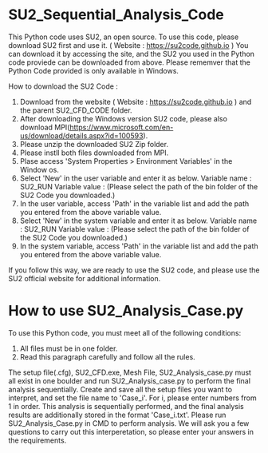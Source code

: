 # SU2_Sequential_Analysis_Code

This Python code uses SU2, an open source. To use this code, please download SU2 first and use it. ( Website : https://su2code.github.io ) You can download it by accessing the site, and the SU2 you used in the Python code proviede can be downloaded from above. Please rememver that the Python Code provided is only available in Windows.

How to download the SU2 Code :
  1) Download from the website ( Website : https://su2code.github.io ) and the parent SU2_CFD_CODE folder.
  2) After downloading the Windows version SU2 code, please also download MPI(https://www.microsoft.com/en-us/download/details.aspx?id=100593).
  3) Please unzip the downloaded SU2 Zip folder.
  4) Please instll both files downloaded from MPI.
  5) Plase access 'System Properties > Environment Variables' in the Window os.
  6) Select 'New' in the user variable and enter it as below.
       Variable name : SU2_RUN
       Variable value : (Please select the path of the bin folder of the SU2 Code you downloaded.)
  7) In the user variable, access 'Path' in the variable list and add the path you entered from the above variable value.
  8) Select 'New' in the system variable and enter it as below.
       Variable name : SU2_RUN
       Variable value : (Please select the path of the bin folder of the SU2 Code you downloaded.)
  9) In the system variable, access 'Path' in the variable list and add the path you entered from the above variable value.

If you follow this way, we are ready to use the SU2 code, and please use the SU2 official website for additional information.



# How to use SU2_Analysis_Case.py 
To use this Python code, you must meet all of the following conditions: 
  1) All files must be in one folder.
  2) Read this paragraph carefully and follow all the rules.

The setup file(.cfg), SU2_CFD.exe, Mesh File, SU2_Analysis_case.py must all exist in one boulder and run SU2_Analysis_case.py to perform the final analysis sequentially.
Create and save all the setup files you want to interpret, and set the file name to 'Case_i'. For i, please enter numbers from 1 in order.
This analysis is sequentially performed, and the final analysis results are additionally stored in the format 'Case_i.txt'. Please run SU2_Analysis_Case.py in CMD to perform analysis. We will ask you a few questions to carry out this interperetation, so please enter your answers in the requirements.
